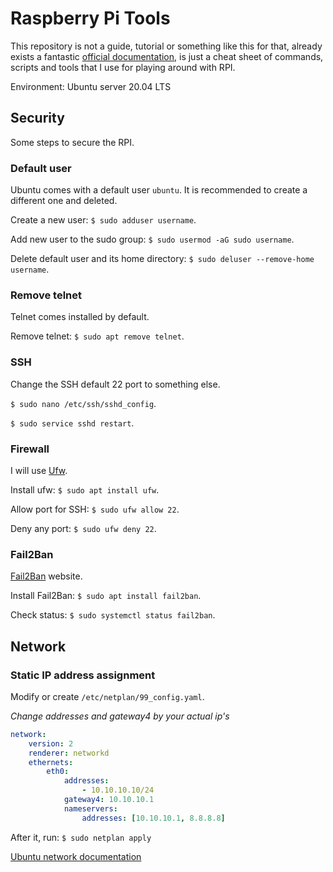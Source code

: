 # Raspberry Pi Tools

This repository is not a guide, tutorial or something like this for that, already exists a fantastic [official documentation](https://www.raspberrypi.org/documentation/), is just a cheat sheet of commands, scripts and tools that I use for playing around with RPI.

Environment: Ubuntu server 20.04 LTS

## Security

Some steps to secure the RPI.

### Default user

Ubuntu comes with a default user `ubuntu`. It is recommended to create a different one and deleted.

Create a new user: `$ sudo adduser username`.

Add new user to the sudo group: `$ sudo usermod -aG sudo username`.

Delete default user and its home directory: `$ sudo deluser --remove-home username`.

### Remove telnet

Telnet comes installed by default.

Remove telnet: `$ sudo apt remove telnet`.


### SSH

Change the SSH default 22 port to something else.

`$ sudo nano /etc/ssh/sshd_config`.

`$ sudo service sshd restart`.


### Firewall

I will use [Ufw](https://www.linux.com/training-tutorials/introduction-uncomplicated-firewall-ufw/).

Install ufw: `$ sudo apt install ufw`.

Allow port for SSH: `$ sudo ufw allow 22`.

Deny any port: `$ sudo ufw deny 22`.

### Fail2Ban

[Fail2Ban](https://www.fail2ban.org/wiki/index.php/Main_Page) website.

Install Fail2Ban: `$ sudo apt install fail2ban`.

Check status: `$ sudo systemctl status fail2ban`.

## Network

### Static IP address assignment

Modify or create `/etc/netplan/99_config.yaml`.

*Change addresses and gateway4 by your actual ip's*

```yaml
network:
    version: 2
    renderer: networkd
    ethernets:
        eth0:
            addresses:
                - 10.10.10.10/24
            gateway4: 10.10.10.1
            nameservers:
                addresses: [10.10.10.1, 8.8.8.8]
```

After it, run: `$ sudo netplan apply`

[Ubuntu network documentation](https://ubuntu.com/server/docs/network-configuration)